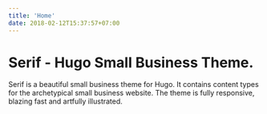 ```yaml
---
title: 'Home'
date: 2018-02-12T15:37:57+07:00
---
```


# Serif - Hugo Small Business Theme.

Serif is a beautiful small business theme for Hugo. It contains content types for the archetypical small business website. The theme is fully responsive, blazing fast and artfully illustrated.
